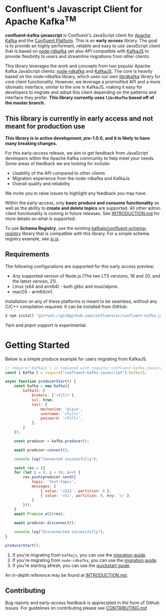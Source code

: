 Confluent's Javascript Client for Apache Kafka<sup>TM</sup>
=====================================================

**confluent-kafka-javascript** is Confluent's JavaScript client for [Apache Kafka](http://kafka.apache.org/) and the
[Confluent Platform](https://www.confluent.io/product/compare/). This is an **early access** library. The goal is to provide an highly performant, reliable and easy to use JavaScript client that is based on [node-rdkafka](https://github.com/Blizzard/node-rdkafka) yet also API compatible with [KafkaJS](https://github.com/tulios/kafkajs) to provide flexibility to users and streamline migrations from other clients.

This library leverages the work and concepts from two popular Apache Kafka JavaScript clients: [node-rdkafka](https://github.com/Blizzard/node-rdkafka) and [KafkaJS](https://github.com/tulios/kafkajs). The core is heavily based on the node-rdkafka library, which uses our own [librdkafka](https://github.com/confluentinc/librdkafka/tree/v2.3.0) library for core client functionality. However, we leverage a promisified API and a more idiomatic interface, similar to the one in KafkaJS, making it easy for developers to migrate and adopt this client depending on the patterns and interface they prefer.
__This library currently uses `librdkafka` based off of the master branch.__

## This library is currently in early access and not meant for production use

**This library is in active development, pre-1.0.0, and it is likely to have many breaking changes.**

For this early-access release, we aim to get feedback from JavaScript developers within the Apache Kafka community to help meet your needs. Some areas of feedback we are looking for include:
- Usability of the API compared to other clients
- Migration experience from the node-rdkafka and KafkaJs
- Overall quality and reliability

We invite you to raise issues to highlight any feedback you may have.

Within the early-access, only **basic produce and consume functionality** as well as the ability to **create and delete topics** are supported. All other admin client functionality is coming in future releases. See [INTRODUCTION.md](INTRODUCTION.md) for more details on what is supported.

To use **Schema Registry**, use the existing [kafkajs/confluent-schema-registry](https://github.com/kafkajs/confluent-schema-registry) library that is compatible with this library. For a simple schema registry example, see [sr.js](https://github.com/confluentinc/confluent-kafka-javascript/blob/dev_early_access_development_branch/examples/kafkajs/sr.js).


## Requirements

The following configurations are supported for this early access preview:

* Any supported version of Node.js (The two LTS versions, 18 and 20, and the latest version, 21).
* Linux (x64 and arm64) - both glibc and musl/alpine.
* macOS - arm64/m1.

Installation on any of these platforms is meant to be seamless, without any C/C++ compilation required. It can be installed from GitHub:

```bash
$ npm install "git+ssh://git@github.com/confluentinc/confluent-kafka-javascript.git#v0.1.6-devel"
```

Yarn and pnpm support is experimental.

# Getting Started

Below is a simple produce example for users migrating from KafkaJS.

```javascript
// require('kafkajs') is replaced with require('confluent-kafka-javascript').KafkaJS.
const { Kafka } = require("confluent-kafka-javascript").KafkaJS;

async function producerStart() {
    const kafka = new Kafka({
        kafkaJS: {
            brokers: ['<fill>'],
            ssl: true,
            sasl: {
                mechanism: 'plain',
                username: '<fill>',
                password: '<fill>',
            },
        }
    });

    const producer = kafka.producer();

    await producer.connect();

    console.log("Connected successfully");

    const res = []
    for (let i = 0; i < 50; i++) {
        res.push(producer.send({
            topic: 'test-topic',
            messages: [
                { value: 'v222', partition: 0 },
                { value: 'v11', partition: 0, key: 'x' },
            ]
        }));
    }
    await Promise.all(res);

    await producer.disconnect();

    console.log("Disconnected successfully");
}

producerStart();
```

1. If you're migrating from `kafkajs`, you can use the [migration guide](MIGRATION.md#kafkajs).
2. If you're migrating from `node-rdkafka`, you can use the [migration guide](MIGRATION.md#node-rdkafka).
3. If you're starting afresh, you can use the [quickstart guide](QUICKSTART.md).

An in-depth reference may be found at [INTRODUCTION.md](INTRODUCTION.md).

## Contributing

Bug reports and early-access feedback is appreciated in the form of Github Issues.
For guidelines on contributing please see [CONTRIBUTING.md](CONTRIBUTING.md)
